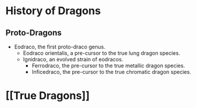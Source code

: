 # History of Dragons
## Proto-Dragons
- Eodraco, the first proto-draco genus.
	- Eodraco orientalis, a pre-cursor to the true lung dragon species.
	- Ignidraco, an evolved strain of eodracos.
		- Ferrodraco, the pre-cursor to the true metallic dragon species.
		- Inficedraco, the pre-cursor to the true chromatic dragon species.
# [[True Dragons]]
